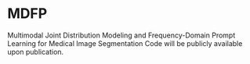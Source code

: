 # MDFP
Multimodal Joint Distribution Modeling and Frequency-Domain Prompt Learning for Medical Image Segmentation
Code will be publicly available upon publication.
